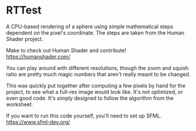 # RTTest

A CPU-based rendering of a sphere using simple mathematical steps dependent on the pixel's coordinate. The steps are taken from the Human Shader project.

Make to check out Human Shader and contribute! 
https://humanshader.com/

You can play around with different resolutions, though the zoom and squish ratio are pretty much magic numbers that aren't really meant to be changed.

This was quickly put together after computing a few pixels by hand for the project, to see what a full-res image would look like. It's not optimized, or even good code. It's simply designed to follow the algorithm from the worksheet.

If you want to run this code yourself, you'll need to set up SFML.
https://www.sfml-dev.org/
